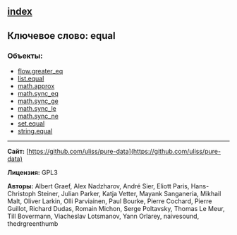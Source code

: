 [index](../index.html)
---

## Ключевое слово: equal

### Объекты:
* [flow.greater_eq](../flow.greater_eq.html)
* [list.equal](../list.equal.html)
* [math.approx](../math.approx.html)
* [math.sync_eq](../math.sync_eq.html)
* [math.sync_ge](../math.sync_ge.html)
* [math.sync_le](../math.sync_le.html)
* [math.sync_ne](../math.sync_ne.html)
* [set.equal](../set.equal.html)
* [string.equal](../string.equal.html)

---
**Сайт:** [https://github.com/uliss/pure-data](https://github.com/uliss/pure-data)

**Лицензия:** GPL3

**Авторы:** Albert Graef, Alex Nadzharov, André Sier, Eliott Paris, Hans-Christoph Steiner, Julian Parker, Katja Vetter, Mayank Sanganeria, Mikhail Malt, Oliver Larkin, Olli Parviainen, Paul Bourke, Pierre Cochard, Pierre Guillot, Richard Dudas, Romain Michon, Serge Poltavsky, Thomas Le Meur, Till Bovermann, Viacheslav Lotsmanov, Yann Orlarey, naivesound, thedrgreenthumb
